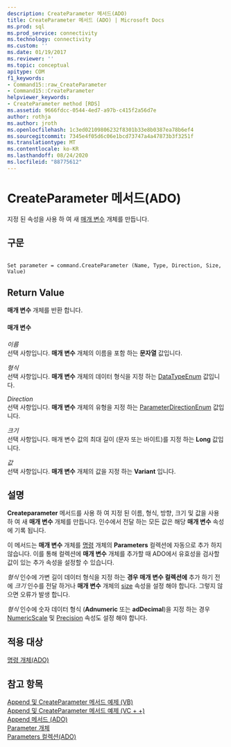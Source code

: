 ```yaml
---
description: CreateParameter 메서드(ADO)
title: CreateParameter 메서드 (ADO) | Microsoft Docs
ms.prod: sql
ms.prod_service: connectivity
ms.technology: connectivity
ms.custom: ''
ms.date: 01/19/2017
ms.reviewer: ''
ms.topic: conceptual
apitype: COM
f1_keywords:
- Command15::raw_CreateParameter
- Command15::CreateParameter
helpviewer_keywords:
- CreateParameter method [RDS]
ms.assetid: 9666fdcc-0544-4ed7-a97b-c415f2a56d7e
author: rothja
ms.author: jroth
ms.openlocfilehash: 1c3ed02109806232f8301b33e8b0387ea78b6ef4
ms.sourcegitcommit: 7345e4f05d6c06e1bcd73747a4a47873b3f3251f
ms.translationtype: MT
ms.contentlocale: ko-KR
ms.lasthandoff: 08/24/2020
ms.locfileid: "88775612"
---
```

# <a name="createparameter-method-ado"></a>CreateParameter 메서드(ADO)
지정 된 속성을 사용 하 여 새 [매개 변수](./parameter-object.md) 개체를 만듭니다.  
  
## <a name="syntax"></a>구문  
  
```  
  
Set parameter = command.CreateParameter (Name, Type, Direction, Size, Value)  
```  
  
## <a name="return-value"></a>Return Value  
 **매개 변수** 개체를 반환 합니다.  
  
#### <a name="parameters"></a>매개 변수  
 *이름*  
 선택 사항입니다. **매개 변수** 개체의 이름을 포함 하는 **문자열** 값입니다.  
  
 *형식*  
 선택 사항입니다. **매개 변수** 개체의 데이터 형식을 지정 하는 [DataTypeEnum](./datatypeenum.md) 값입니다.  
  
 *Direction*  
 선택 사항입니다. **매개 변수** 개체의 유형을 지정 하는 [ParameterDirectionEnum](./parameterdirectionenum.md) 값입니다.  
  
 *크기*  
 선택 사항입니다. 매개 변수 값의 최대 길이 (문자 또는 바이트)를 지정 하는 **Long** 값입니다.  
  
 *값*  
 선택 사항입니다. **매개 변수** 개체의 값을 지정 하는 **Variant** 입니다.  
  
## <a name="remarks"></a>설명  
 **Createparameter** 메서드를 사용 하 여 지정 된 이름, 형식, 방향, 크기 및 값을 사용 하 여 새 **매개 변수** 개체를 만듭니다. 인수에서 전달 하는 모든 값은 해당 **매개 변수** 속성에 기록 됩니다.  
  
 이 메서드는 **매개 변수** 개체를 [명령](./command-object-ado.md) 개체의 **Parameters** 컬렉션에 자동으로 추가 하지 않습니다. 이를 통해 컬렉션에 **매개 변수** 개체를 추가할 때 ADO에서 유효성을 검사할 값이 있는 추가 속성을 설정할 수 있습니다.  
  
 *형식* 인수에 가변 길이 데이터 형식을 지정 하는 **경우 매개 변수 컬렉션에** 추가 하기 전에 *크기* 인수를 전달 하거나 **매개 변수** 개체의 [size](./size-property-ado-parameter.md) 속성을 설정 해야 합니다. 그렇지 않으면 오류가 발생 합니다.  
  
 *형식* 인수에 숫자 데이터 형식 (**Adnumeric** 또는 **adDecimal**)을 지정 하는 경우 [NumericScale](./numericscale-property-ado.md) 및 [Precision](./precision-property-ado.md) 속성도 설정 해야 합니다.  
  
## <a name="applies-to"></a>적용 대상  
 [명령 개체(ADO)](./command-object-ado.md)  
  
## <a name="see-also"></a>참고 항목  
 [Append 및 CreateParameter 메서드 예제 (VB)](./append-and-createparameter-methods-example-vb.md)   
 [Append 및 CreateParameter 메서드 예제 (VC + +)](./append-and-createparameter-methods-example-vc.md)   
 [Append 메서드 (ADO)](./append-method-ado.md)   
 [Parameter 개체](./parameter-object.md)   
 [Parameters 컬렉션(ADO)](./parameters-collection-ado.md)